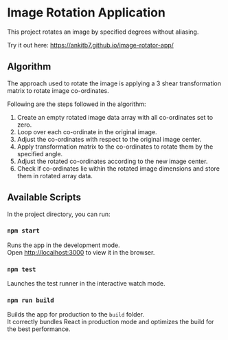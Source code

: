 # Image Rotation Application

This project rotates an image by specified degrees without aliasing.

Try it out here: https://ankitb7.github.io/image-rotator-app/

## Algorithm

The approach used to rotate the image is applying a 3 shear transformation matrix to rotate image co-ordinates.

Following are the steps followed in the algorithm:

1. Create an empty rotated image data array with all co-ordinates set to zero.
2. Loop over each co-ordinate in the original image.
3. Adjust the co-ordinates with respect to the original image center.
4. Apply transformation matrix to the co-ordinates to rotate them by the specified angle.
5. Adjust the rotated co-ordinates according to the new image center.
6. Check if co-ordinates lie within the rotated image dimensions and store them in rotated array data.

## Available Scripts

In the project directory, you can run:

### `npm start`

Runs the app in the development mode.\
Open [http://localhost:3000](http://localhost:3000) to view it in the browser.

### `npm test`

Launches the test runner in the interactive watch mode.

### `npm run build`

Builds the app for production to the `build` folder.\
It correctly bundles React in production mode and optimizes the build for the best performance.

